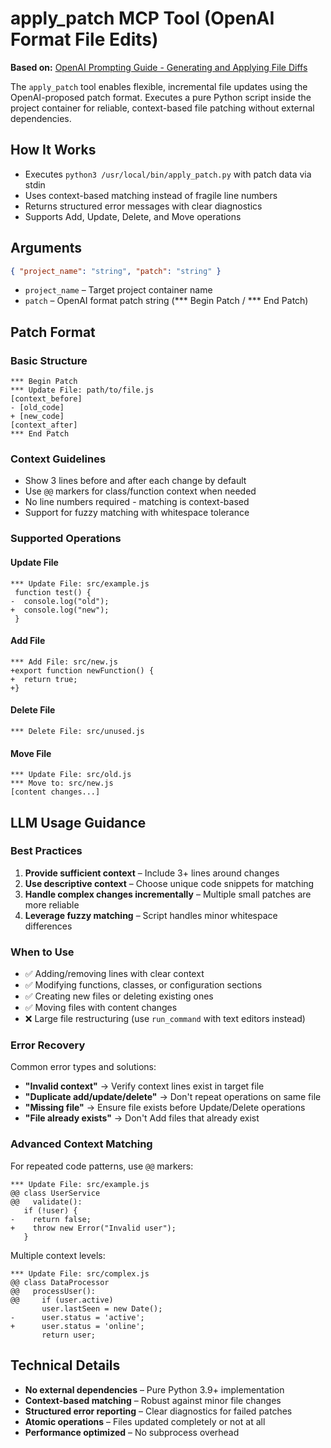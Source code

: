 # apply_patch MCP Tool (OpenAI Format File Edits)

**Based on:** [OpenAI Prompting Guide - Generating and Applying File Diffs](https://cookbook.openai.com/examples/gpt4-1_prompting_guide#appendix-generating-and-applying-file-diffs)


The `apply_patch` tool enables flexible, incremental file updates using the OpenAI-proposed patch format. Executes a pure Python script inside the project container for reliable, context-based file patching without external dependencies.

## How It Works

- Executes `python3 /usr/local/bin/apply_patch.py` with patch data via stdin
- Uses context-based matching instead of fragile line numbers
- Returns structured error messages with clear diagnostics
- Supports Add, Update, Delete, and Move operations

## Arguments

```json
{ "project_name": "string", "patch": "string" }
```

- `project_name` – Target project container name
- `patch` – OpenAI format patch string (*** Begin Patch / *** End Patch)

## Patch Format

### Basic Structure

```
*** Begin Patch
*** Update File: path/to/file.js
[context_before]
- [old_code]
+ [new_code]
[context_after]
*** End Patch
```

### Context Guidelines

- Show 3 lines before and after each change by default
- Use `@@` markers for class/function context when needed
- No line numbers required - matching is context-based
- Support for fuzzy matching with whitespace tolerance

### Supported Operations

#### Update File
```
*** Update File: src/example.js
 function test() {
-  console.log("old");
+  console.log("new");
 }
```

#### Add File
```
*** Add File: src/new.js
+export function newFunction() {
+  return true;
+}
```

#### Delete File
```
*** Delete File: src/unused.js
```

#### Move File
```
*** Update File: src/old.js
*** Move to: src/new.js
[content changes...]
```

## LLM Usage Guidance

### Best Practices

1. **Provide sufficient context** – Include 3+ lines around changes
2. **Use descriptive context** – Choose unique code snippets for matching
3. **Handle complex changes incrementally** – Multiple small patches are more reliable
4. **Leverage fuzzy matching** – Script handles minor whitespace differences

### When to Use

- ✅ Adding/removing lines with clear context
- ✅ Modifying functions, classes, or configuration sections
- ✅ Creating new files or deleting existing ones
- ✅ Moving files with content changes
- ❌ Large file restructuring (use `run_command` with text editors instead)

### Error Recovery

Common error types and solutions:

- **"Invalid context"** → Verify context lines exist in target file
- **"Duplicate add/update/delete"** → Don't repeat operations on same file
- **"Missing file"** → Ensure file exists before Update/Delete operations
- **"File already exists"** → Don't Add files that already exist

### Advanced Context Matching

For repeated code patterns, use `@@` markers:

```
*** Update File: src/example.js
@@ class UserService
@@   validate():
   if (!user) {
-    return false;
+    throw new Error("Invalid user");
   }
```

Multiple context levels:

```
*** Update File: src/complex.js
@@ class DataProcessor
@@   processUser():
@@     if (user.active)
       user.lastSeen = new Date();
-      user.status = 'active';
+      user.status = 'online';
       return user;
```

## Technical Details

- **No external dependencies** – Pure Python 3.9+ implementation
- **Context-based matching** – Robust against minor file changes
- **Structured error reporting** – Clear diagnostics for failed patches
- **Atomic operations** – Files updated completely or not at all
- **Performance optimized** – No subprocess overhead
